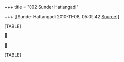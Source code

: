+++
title = "002 Sunder Hattangadi"

+++
[[Sunder Hattangadi	2010-11-08, 05:09:42 [Source](https://groups.google.com/g/samskrita/c/d8OA7E-7WOU)]]



[TABLE]





[TABLE]

